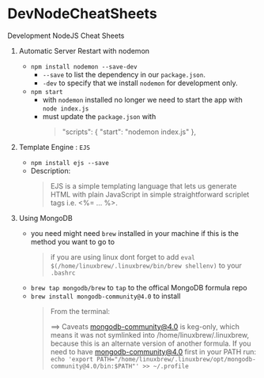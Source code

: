 # DevNodeCheatSheets
Development NodeJS Cheat Sheets

1. Automatic Server Restart with nodemon
     *   `npm install nodemon --save-dev`
         +  `--save` to list the dependency in our `package.json`.
         +  `-dev` to specify that we install `nodemon` for development only.
     *    `npm start`
          + with `nodemon` installed no longer we need to start the app with `node index.js`
          + must update the `package.json` with 
               > "scripts": {
               > "start": "nodemon index.js"
               > },

2. Template Engine : `EJS`
    *   `npm install ejs --save`
    *   Description: 
        > EJS is a simple templating language that lets us generate
HTML with plain JavaScript in simple straightforward scriplet tags i.e. <%=
… %>.

3. Using MongoDB
    *   you need might need `brew` installed in your machine if this is the method you want to go to
        >   if you are using linux dont forget to add `eval $(/home/linuxbrew/.linuxbrew/bin/brew shellenv)` to your `.bashrc`
    *   `brew tap mongodb/brew` to `tap` to the offical MongoDB formula repo
    *   `brew install mongodb-community@4.0` to install
        >   From the terminal: 
        >
        >   ==> Caveats
mongodb-community@4.0 is keg-only, which means it was not symlinked into /home/linuxbrew/.linuxbrew,
because this is an alternate version of another formula. If you need to have mongodb-community@4.0 first in your PATH run: `echo 'export PATH="/home/linuxbrew/.linuxbrew/opt/mongodb-community@4.0/bin:$PATH"' >> ~/.profile`
